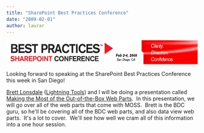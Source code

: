 ```yaml
---
title: "SharePoint Best Practices Conference"
date: "2009-02-01"
author: laurar
---
```


![](images/bp_hor_banner_revise.jpg "http://www.sharepointbestpractices.com")

Looking forward to speaking at the SharePoint Best Practices Conference this week in San Diego!

[Brett Lonsdale](http://www.brettlonsdale.com) ([Lightning Tools](http://www.lightningtools.com/)) and I will be doing a presentation called [Making the Most of the Out-of-the-Box Web Parts](http://www.sharepointbestpractices.com/agenda#IW339).  In this presentation, we will go over all of the web parts that come with MOSS.  Brett is the BDC guru, so he'll be covering all of the BDC web parts, and also data view web parts.  It's a lot to cover.  We'll see how well we cram all of this information into a one hour session.
